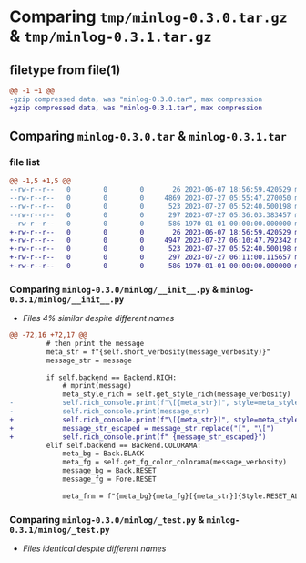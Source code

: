# Comparing `tmp/minlog-0.3.0.tar.gz` & `tmp/minlog-0.3.1.tar.gz`

## filetype from file(1)

```diff
@@ -1 +1 @@
-gzip compressed data, was "minlog-0.3.0.tar", max compression
+gzip compressed data, was "minlog-0.3.1.tar", max compression
```

## Comparing `minlog-0.3.0.tar` & `minlog-0.3.1.tar`

### file list

```diff
@@ -1,5 +1,5 @@
--rw-r--r--   0        0        0       26 2023-06-07 18:56:59.420529 minlog-0.3.0/README.md
--rw-r--r--   0        0        0     4869 2023-07-27 05:55:47.270050 minlog-0.3.0/minlog/__init__.py
--rw-r--r--   0        0        0      523 2023-07-27 05:52:40.500198 minlog-0.3.0/minlog/_test.py
--rw-r--r--   0        0        0      297 2023-07-27 05:36:03.383457 minlog-0.3.0/pyproject.toml
--rw-r--r--   0        0        0      586 1970-01-01 00:00:00.000000 minlog-0.3.0/PKG-INFO
+-rw-r--r--   0        0        0       26 2023-06-07 18:56:59.420529 minlog-0.3.1/README.md
+-rw-r--r--   0        0        0     4947 2023-07-27 06:10:47.792342 minlog-0.3.1/minlog/__init__.py
+-rw-r--r--   0        0        0      523 2023-07-27 05:52:40.500198 minlog-0.3.1/minlog/_test.py
+-rw-r--r--   0        0        0      297 2023-07-27 06:11:00.115657 minlog-0.3.1/pyproject.toml
+-rw-r--r--   0        0        0      586 1970-01-01 00:00:00.000000 minlog-0.3.1/PKG-INFO
```

### Comparing `minlog-0.3.0/minlog/__init__.py` & `minlog-0.3.1/minlog/__init__.py`

 * *Files 4% similar despite different names*

```diff
@@ -72,16 +72,17 @@
         # then print the message
         meta_str = f"{self.short_verbosity(message_verbosity)}"
         message_str = message
 
         if self.backend == Backend.RICH:
             # mprint(message)
             meta_style_rich = self.get_style_rich(message_verbosity)
-            self.rich_console.print(f"\[{meta_str}]", style=meta_style_rich, end=" ")
-            self.rich_console.print(message_str)
+            self.rich_console.print(f"\[{meta_str}]", style=meta_style_rich, end="")
+            message_str_escaped = message_str.replace("[", "\[")
+            self.rich_console.print(f" {message_str_escaped}")
         elif self.backend == Backend.COLORAMA:
             meta_bg = Back.BLACK
             meta_fg = self.get_fg_color_colorama(message_verbosity)
             message_bg = Back.RESET
             message_fg = Fore.RESET
 
             meta_frm = f"{meta_bg}{meta_fg}[{meta_str}]{Style.RESET_ALL}"
```

### Comparing `minlog-0.3.0/minlog/_test.py` & `minlog-0.3.1/minlog/_test.py`

 * *Files identical despite different names*

